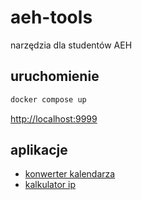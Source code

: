 # aeh-tools

narzędzia dla studentów AEH

## uruchomienie

```sh
docker compose up
```

[http://localhost:9999](http://localhost:9999)

## aplikacje

- [konwerter kalendarza](https://github.com/devchew/aeh-to-ics)
- [kalkulator ip](https://github.com/devchew/network-calculator)